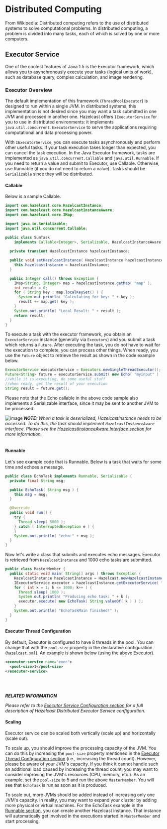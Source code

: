 
# Distributed Computing

From Wikipedia: Distributed computing refers to the use of distributed systems to solve computational problems. In distributed computing, a problem is divided into many tasks, each of which is solved by one or more computers.

## Executor Service

One of the coolest features of Java 1.5 is the Executor framework, which allows you to asynchronously execute your tasks (logical units of work), such as database query, complex calculation, and image rendering.

### Executor Overview

The default implementation of this framework (`ThreadPoolExecutor`) is designed to run within a single JVM. In distributed systems, this implementation is not desired since you may want a task submitted in one JVM and processed in another one. Hazelcast offers `IExecutorService` for you to use in distributed environments: it implements `java.util.concurrent.ExecutorService` to serve the applications requiring computational and data processing power.

With `IExecutorService`, you can execute tasks asynchronously and perform other useful tasks. If your task execution takes longer than expected, you can cancel the task execution. In the Java Executor framework, tasks are implemented as `java.util.concurrent.Callable` and `java.util.Runnable`. If you need to return a value and submit to Executor, use Callable. Otherwise, use Runnable (if you do not need to return a value). Tasks should be `Serializable` since they will be distributed.

#### Callable

Below is a sample Callable.

```java
import com.hazelcast.core.HazelcastInstance;
import com.hazelcast.core.HazelcastInstanceAware;
import com.hazelcast.core.IMap;

import java.io.Serializable;
import java.util.concurrent.Callable;

public class SumTask
    implements Callable<Integer>, Serializable, HazelcastInstanceAware {
        
  private transient HazelcastInstance hazelcastInstance;

  public void setHazelcastInstance( HazelcastInstance hazelcastInstance ) {
    this.hazelcastInstance = hazelcastInstance;
  }

  public Integer call() throws Exception {
    IMap<String, Integer> map = hazelcastInstance.getMap( "map" );
    int result = 0;
    for ( String key : map.localKeySet() ) {
      System.out.println( "Calculating for key: " + key );
      result += map.get( key );
    }
    System.out.println( "Local Result: " + result );
    return result;
  }
}
```

To execute a task with the executor framework, you obtain an `ExecutorService` instance (generally via `Executors`) and you submit a task which returns a `Future`. After executing the task, you do not have to wait for the execution to complete, you can process other things. When ready, you use the `Future` object to retrieve the result as shown in the code example below.

```java
ExecutorService executorService = Executors.newSingleThreadExecutor();
Future<String> future = executorService.submit( new Echo( "myinput" ) );
//while it is executing, do some useful stuff
//when ready, get the result of your execution
String result = future.get();
```

Please note that the Echo callable in the above code sample also implements a Serializable interface, since it may be sent to another JVM to be processed.

![image](images/NoteSmall.jpg) ***NOTE:*** *When a task is deserialized, HazelcastInstance needs to be accessed. To do this, the task should implement `HazelcastInstanceAware` interface. Please see the [HazelcastInstanceAware Interface section](#hazelcastinstanceaware-interface) for more information.*
<br></br>


#### Runnable

Let's see example code that is Runnable. Below is a task that waits for some time and echoes a message.

```java
public class EchoTask implements Runnable, Serializable {
  private final String msg;

  public EchoTask( String msg ) {
    this.msg = msg;
  }

  @Override
  public void run() {
    try {
      Thread.sleep( 5000 );
    } catch ( InterruptedException e ) {
    }
    System.out.println( "echo:" + msg );
  }
}
```

Now let's write a class that submits and executes echo messages. Executor is retrieved from `HazelcastInstance` and 1000 echo tasks are submitted.

```java
public class MasterMember {
  public static void main( String[] args ) throws Exception {
    HazelcastInstance hazelcastInstance = Hazelcast.newHazelcastInstance();
    IExecutorService executor = hazelcastInstance.getExecutorService( "exec" );
    for ( int k = 1; k <= 1000; k++ ) {
      Thread.sleep( 1000 );
      System.out.println( "Producing echo task: " + k );
      executor.execute( new EchoTask( String.valueOf( k ) ) );
    }
    System.out.println( "EchoTaskMain finished!" );
  }
}
```

#### Executor Thread Configuration

By default, Executor is configured to have 8 threads in the pool. You can change that with the `pool-size` property in the declarative configuration (`hazelcast.xml`). An example is shown below (using the above Executor).

```xml
<executor-service name="exec">
  <pool-size>1</pool-size>
</executor-service>
```

<br></br>

***RELATED INFORMATION***


*Please refer to the [Executor Service Configuration section](#executor-service-configuration) for a full description of Hazelcast Distributed Executor Service configuration.*


#### Scaling


Executor service can be scaled both vertically (scale up) and horizontally (scale out).


To scale up, you should improve the processing capacity of the JVM. You can do this by increasing the `pool-size` property mentioned in the [Executor Thread Configuration section](#executor-thread-configuration) (i.e., increasing the thread count). However, please be aware of your JVM's capacity. If you think it cannot handle such an additional load caused by increasing the thread count, you may want to consider improving the JVM's resources (CPU, memory, etc.). As an example, set the `pool-size` to 5 and run the above `MasterMember`. You will see that `EchoTask` is run as soon as it is produced.


To scale out, more JVMs should be added instead of increasing only one JVM's capacity. In reality, you may want to expand your cluster by adding more physical or virtual machines. For the EchoTask example in the [Runnable section](#runnable), you can create another Hazelcast instance. That instance will automatically get involved in the executions started in `MasterMember` and start processing.
